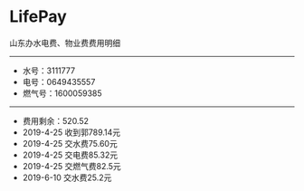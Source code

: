 # LifePay
山东办水电费、物业费费用明细
***
* 水号：3111777
* 电号：0649435557
* 燃气号：1600059385
***
* 费用剩余：520.52
* 2019-4-25 收到郭789.14元
* 2019-4-25 交水费75.60元
* 2019-4-25 交电费85.32元
* 2019-4-25 交燃气费82.5元
* 2019-6-10 交水费25.2元
